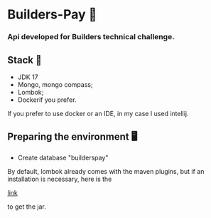 <h1> Builders-Pay 🧾 </h1>

### Api developed for Builders technical challenge.

## Stack 📌
+ JDK 17
+ Mongo, mongo compass;
+ Lombok;
+ Dockerif you prefer.

If you prefer to use docker or an IDE, in my case I used intellij.

## Preparing the environment 🖥️

+ Create database "builderspay"

By default, lombok already comes with the maven plugins, but if an installation is necessary, here is the <p><a href="https://projectlombok.org/downloads/lombok.jar">link</a></p> to get the jar.
